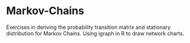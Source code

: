 # Markov-Chains
Exercises in deriving the probability transition matrix and stationary distribution for Markov Chains. Using igraph in R to draw network charts.
